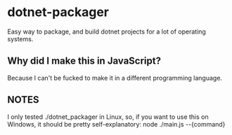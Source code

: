 # dotnet-packager

Easy way to package, and build dotnet projects for a lot of operating systems.

## Why did I make this in JavaScript?

Because I can't be fucked to make it in a different programming language.

## NOTES

I only tested ./dotnet_packager in Linux, so, if you want to use this on Windows, it should be pretty self-explanatory:
node ./main.js --{command}
